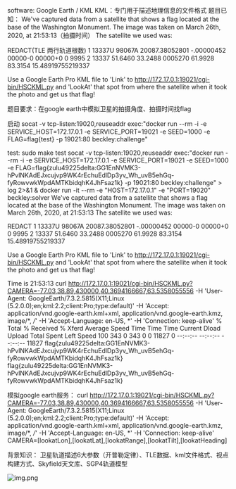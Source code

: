 software: Google Earth / KML
KML：专门用于描述地理信息的文件格式
题目已知：
We've captured data from a satellite that shows a flag located at the base of the Washington Monument.
The image was taken on March 26th, 2020, at 21:53:13（拍摄时间）
The satellite we used was:

REDACT(TLE 两行轨道根数)
1 13337U 98067A   20087.38052801 -.00000452  00000-0  00000+0 0  9995
2 13337  51.6460  33.2488 0005270  61.9928  83.3154 15.48919755219337

Use a Google Earth Pro KML file to 'Link' to http://172.17.0.1:19021/cgi-bin/HSCKML.py
and 'LookAt' that spot from where the satellite when it took the photo and get us that flag!

题目要求：在google earth中模拟卫星的拍摄角度、拍摄时间找flag

启动
socat -v tcp-listen:19020,reuseaddr exec:"docker run --rm -i -e SERVICE_HOST=172.17.0.1 -e SERVICE_PORT=19021 -e SEED=1000 -e FLAG=flag{test} -p 19021\:80 beckley\:challenge"

test:
sudo make test
socat -v tcp-listen:19020,reuseaddr exec:"docker run --rm -i -e SERVICE_HOST=172.17.0.1 -e SERVICE_PORT=19021 -e SEED=1000 -e FLAG=flag{zulu49225delta\:GG1EnNVMK3-hPvlNKAdEJxcujvp9WK4rEchuEdlDp3yv_Wh_uvB5ehGq-fyRowvwkWpdAMTKbidqhK4JhFsaz1k} -p 19021\:80 beckley\:challenge" > log 2>&1 &
docker run -it --rm -e "HOST=172.17.0.1" -e "PORT=19020" beckley:solver
We've captured data from a satellite that shows a flag located at the base of the Washington Monument.
The image was taken on March 26th, 2020, at 21:53:13
The satellite we used was:

REDACT
1 13337U 98067A   20087.38052801 -.00000452  00000-0  00000+0 0  9995
2 13337  51.6460  33.2488 0005270  61.9928  83.3154 15.48919755219337

Use a Google Earth Pro KML file to 'Link' to http://172.17.0.1:19021/cgi-bin/HSCKML.py
and 'LookAt' that spot from where the satellite when it took the photo and get us that flag!

Time is 21:53:13
curl http://172.17.0.1:19021/cgi-bin/HSCKML.py?CAMERA=-77.03,38.89,430000,40.3694166667,63.5358055556 -H 'User-Agent: GoogleEarth/7.3.2.5815(X11;Linux (5.2.0.0);en;kml:2.2;client:Pro;type:default)' -H 'Accept: application/vnd.google-earth.kml+xml, application/vnd.google-earth.kmz, image/*, */*' -H 'Accept-Language: en-US, *' -H 'Connection: keep-alive'
  % Total    % Received % Xferd  Average Speed   Time    Time     Time  Current
                                 Dload  Upload   Total   Spent    Left  Speed
100   343    0   343    0     0  11827      0 --:--:-- --:--:-- --:--:-- 11827
<description>flag{zulu49225delta:GG1EnNVMK3-hPvlNKAdEJxcujvp9WK4rEchuEdlDp3yv_Wh_uvB5ehGq-fyRowvwkWpdAMTKbidqhK4JhFsaz1k}</description>
flag{zulu49225delta:GG1EnNVMK3-hPvlNKAdEJxcujvp9WK4rEchuEdlDp3yv_Wh_uvB5ehGq-fyRowvwkWpdAMTKbidqhK4JhFsaz1k}

模拟google earth服务：
curl http://172.17.0.1:19021/cgi-bin/HSCKML.py?CAMERA=-77.03,38.89,430000,40.3694166667,63.5358055556 -H 'User-Agent: GoogleEarth/7.3.2.5815(X11;Linux (5.2.0.0);en;kml:2.2;client:Pro;type:default)' -H 'Accept: application/vnd.google-earth.kml+xml, application/vnd.google-earth.kmz, image/*, */*' -H 'Accept-Language: en-US, *' -H 'Connection: keep-alive'
CAMERA=[lookatLon],[lookatLat],[lookatRange],[lookatTilt],[lookatHeading]

背景知识：
卫星轨道描述6大参数（开普勒定律）、TLE数据、kml文件格式、视点构建方式、Skyfield天文库、SGP4轨道模型

![img.png](img.png)
